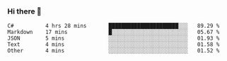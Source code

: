 ### Hi there 👋

<!--START_SECTION:waka-->
```text
C#          4 hrs 28 mins       ██████████████████████░░░   89.29 % 
Markdown    17 mins             █░░░░░░░░░░░░░░░░░░░░░░░░   05.67 % 
JSON        5 mins              ░░░░░░░░░░░░░░░░░░░░░░░░░   01.93 % 
Text        4 mins              ░░░░░░░░░░░░░░░░░░░░░░░░░   01.58 % 
Other       4 mins              ░░░░░░░░░░░░░░░░░░░░░░░░░   01.52 %
```
<!--END_SECTION:waka-->
